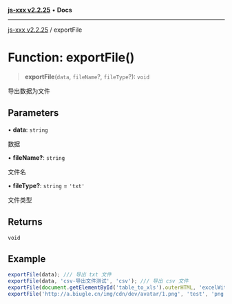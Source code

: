 [**js-xxx v2.2.25**](../README.md) • **Docs**

***

[js-xxx v2.2.25](../README.md) / exportFile

# Function: exportFile()

> **exportFile**(`data`, `fileName`?, `fileType`?): `void`

导出数据为文件

## Parameters

• **data**: `string`

数据

• **fileName?**: `string`

文件名

• **fileType?**: `string` = `'txt'`

文件类型

## Returns

`void`

## Example

```ts
exportFile(data); /// 导出 txt 文件
exportFile(data, 'csv-导出文件测试', 'csv'); /// 导出 csv 文件
exportFile(document.getElementById('table_to_xls').outerHTML, 'excelWithStyle', 'xls'); /// 导出表格为带样式的 excel xls 文件
exportFile('http://a.biugle.cn/img/cdn/dev/avatar/1.png', 'test', 'png'); /// 导出 png 文件
```
